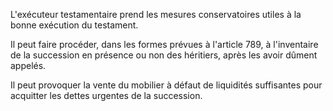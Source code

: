   
L'exécuteur testamentaire prend les mesures conservatoires utiles à la bonne exécution du testament.   

  
Il peut faire procéder, dans les formes prévues à l'article 789, à l'inventaire de la succession en présence ou non des héritiers, après les avoir dûment appelés.   

  
Il peut provoquer la vente du mobilier à défaut de liquidités suffisantes pour acquitter les dettes urgentes de la succession.  
